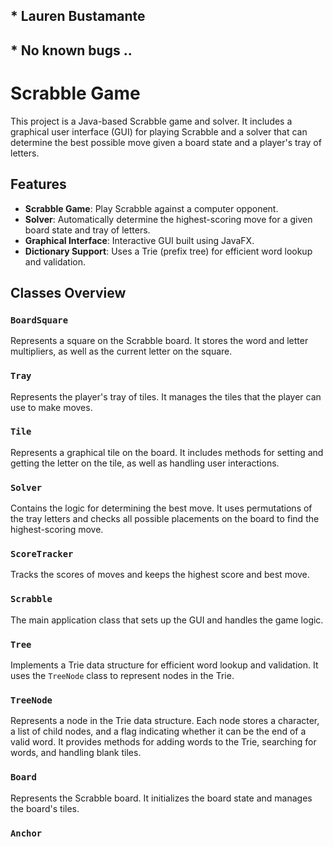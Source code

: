## * Lauren Bustamante
## * No known bugs ..

# Scrabble Game

This project is a Java-based Scrabble game and solver. It includes a graphical user interface (GUI)
for playing Scrabble and a solver that can determine the best possible move given a board state and a player's tray of letters.

## Features

- **Scrabble Game**: Play Scrabble against a computer opponent.
- **Solver**: Automatically determine the highest-scoring move for a given board state and tray of letters.
- **Graphical Interface**: Interactive GUI built using JavaFX.
- **Dictionary Support**: Uses a Trie (prefix tree) for efficient word lookup and validation.

## Classes Overview

### `BoardSquare`
Represents a square on the Scrabble board. It stores the word and letter multipliers, as well as the current letter on the square.

### `Tray`
Represents the player's tray of tiles. It manages the tiles that the player can use to make moves.

### `Tile`
Represents a graphical tile on the board. It includes methods for setting and getting the letter on the tile, as well as handling user interactions.

### `Solver`
Contains the logic for determining the best move. It uses permutations of the tray letters and checks all possible placements on the board to find the highest-scoring move.

### `ScoreTracker`
Tracks the scores of moves and keeps the highest score and best move.

### `Scrabble`
The main application class that sets up the GUI and handles the game logic.

### `Tree`
Implements a Trie data structure for efficient word lookup and validation. It uses the `TreeNode` class to represent nodes in the Trie.

### `TreeNode`
Represents a node in the Trie data structure. Each node stores a character, a list of child nodes, and a flag indicating whether it can be the end of a valid word. It provides methods for adding words to the Trie, searching for words, and handling blank tiles.

### `Board`
Represents the Scrabble board. It initializes the board state and manages the board's tiles.

### `Anchor`